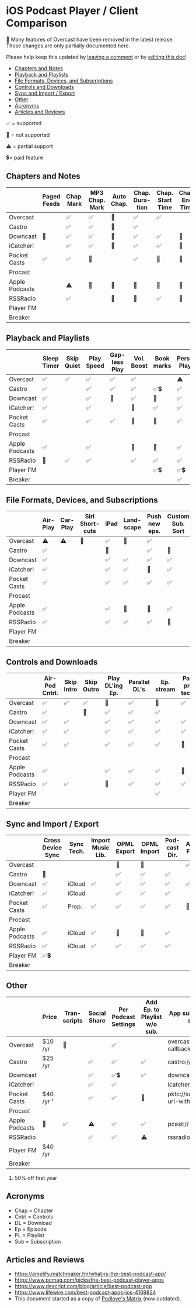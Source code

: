 # iOS Podcast Player / Client Comparison

🔔 Many features of Overcast have been removed in the latest release. Those changes are only partially documented here.

Please help keep this updated by [leaving a comment](https://github.com/hbmartin/ios-podcast-player-comparison/issues) or by [editing this doc](https://github.com/hbmartin/ios-podcast-player-comparison/edit/main/README.md)!

* [Chapters and Notes](#chapters-and-notes)
* [Playback and Playlists](#playback-and-playlists)
* [File Formats, Devices, and Subscriptions](#file-formats-devices-and-subscriptions)
* [Controls and Downloads](#controls-and-downloads)
* [Sync and Import / Export](#sync-and-import--export)
* [Other](#other)
* [Acronyms](#acronyms)
* [Articles and Reviews](#articles-and-reviews)

✅ = supported

🚫 = not supported

⚠️ = partial support

💲= paid feature

## Chapters and Notes

|                | Paged Feeds | Chap. Mark | MP3 Chap. Mark | Auto Chap. | Chap. Dura-tion | Chap. Start Time | Chap. End Time | Chap. Image | Notes for DL'd | Notes w/o DL |
| -------------- | ----------- | ---------- | -------------- | ---------- | --------------- | ---------------- | -------------- | ----------- | -------------- | ------------ |
| Overcast       |             | ✅          | ✅              | 🚫          | ✅               | ✅                |                | ✅           | ✅              |              |
| Castro         |             | ✅          | ✅              | 🚫          | ✅               |                  |                | ✅           | ✅              | ✅            |
| Downcast       | 🚫           | ✅          | ✅              | 🚫          | ✅               | ✅                | 🚫              | ✅           | ✅              | ✅            |
| iCatcher!      |             | ✅          | ✅              | 🚫          | ✅               | ✅                | 🚫              |             | ✅              | ✅            |
| Pocket Casts   | ✅           | ✅          | 🚫              |            | ✅               | 🚫                | 🚫              | ✅           | ✅              | ✅            |
| Procast        |             |            |                |            |                 |                  |                |             |                |              |
| Apple Podcasts |             | ⚠️          | 🚫              | 🚫          | 🚫               | 🚫                | 🚫              | ✅           | ✅              | 🚫            |
| RSSRadio       |             | ✅          |                | 🚫          | 🚫               | ✅                | 🚫              | ✅           | ✅              | ✅            |
| Player FM      |             |            |                |            |                 |                  |                |             |                |              |
| Breaker        |             |            |                |            |                 |                  |                |             |                |              |

## Playback and Playlists

|                | Sleep Timer | Skip Quiet | Play Speed | Gap-less Play | Vol. Boost | Book marks | Personal Playlist | Personal Smart Playlist | Predef. Smart Playlist |
| -------------- | ----------- | ---------- | ---------- | ------------- | ---------- | ---------- | ----------------- | ----------------------- | ---------------------- |
| Overcast       | ✅           | ✅          | ✅          | ✅             | ✅          |            | ⚠️                 | ⚠️                       |                        |
| Castro         | ✅           |            | ✅          | ✅             | ✅          | ✅💲         | ✅                 | ✅                       | ✅                      |
| Downcast       | ✅           |            | ✅          | 🚫             | ✅          | 🚫          | ✅                 | ✅                       | ✅                      |
| iCatcher!      | ✅           |            | ✅          |               | 🚫          | ✅          | ✅                 | ✅                       | ✅                      |
| Pocket Casts   | ✅           |            | ✅          | ✅             | 🚫          | 🚫          | ✅                 | ✅                       | ✅                      |
| Procast        |             |            |            |               |            |            |                   |                         |                        |
| Apple Podcasts | ✅           |            | ✅          |               | 🚫          | 🚫          | ✅                 | ⚠️                       | ✅                      |
| RSSRadio       | 🚫           | ✅          | ✅          |               | ✅          | ✅          | ✅                 | 🚫                       | ✅                      |
| Player FM      |             |            |            |               |            | ✅💲         | ✅💲                |                         |                        |
| Breaker        |             |            |            |               |            |            | ✅                 |                         |                        |

## File Formats, Devices, and Subscriptions

|                | Air-Play | Car-Play | Siri Short-cuts | iPad | Land-scape | Push new eps. | Custom Sub. Sort | Alpha. Sub. Sort | Video |
| -------------- | -------- | -------- | --------------- | ---- | ---------- | ------------- | ---------------- | ---------------- | ----- |
| Overcast       | ⚠️        | ⚠️        | 🚫               | ✅    | 🚫          | ✅             |                  |                  |       |
| Castro         | ✅        |          |                 | 🚫    |            | ✅             | 🚫                | ✅                | 🚫     |
| Downcast       | ✅        |          |                 | ✅    | ✅          | ✅             | ✅                | ✅                | ✅     |
| iCatcher!      | ✅        |          |                 | ✅    | ✅          | 🚫             | ✅                | ✅                | ✅     |
| Pocket Casts   | ✅        |          |                 | ✅    | ✅          | ✅             | ✅                | ✅                | ✅     |
| Procast        |          |          |                 |      |            |               |                  |                  |       |
| Apple Podcasts | ✅        |          |                 | ✅    | 🚫          | 🚫             | ✅                | 🚫                | ✅     |
| RSSRadio       | ✅        |          |                 | ✅    | ✅          | ✅             | 🚫                | ✅                | ✅     |
| Player FM      |          |          |                 |      |            |               |                  |                  |       |
| Breaker        |          |          |                 |      |            |               |                  |                  |       |

## Controls and Downloads

|                | Air-Pod Cntrl. | Skip Intro | Skip Outro | Play DL'ing Ep. | Parallel DL's | Ep. stream | Pass. pro-tected | Auto. DL Opts | Disk Space Mgmt |
| -------------- | -------------- | ---------- | ---------- | --------------- | ------------- | ---------- | ---------------- | ------------- | --------------- |
| Overcast       | ✅              | ✅          | ✅          | 🚫               | ✅             | 🚫          | ✅                |               | 🚫               |
| Castro         | ✅              |            | 🚫          | ✅               | ✅             | ✅          |                  | ✅             | ✅               |
| Downcast       | ✅              | ✅          |            | ✅               | ✅             | ✅          | ✅                | ✅             | ⚠️               |
| iCatcher!      | ✅              | ✅          |            | ✅               | ✅             | ✅          | ✅                | ✅             | ⚠️               |
| Pocket Casts   | ✅              | ✅          |            | ✅               | ✅             | ✅          | 🚫                | ✅             | ✅               |
| Procast        |                |            |            |                 |               |            |                  |               |                 |
| Apple Podcasts | ✅              |            |            | ✅               | ✅             | ✅          | 🚫                | ✅             | 🚫               |
| RSSRadio       | ✅              | ✅          |            | 🚫               | ✅             | ✅          | ✅                | ✅             | 🚫               |
| Player FM      |                |            |            |                 |               | ✅          |                  |               |                 |
| Breaker        |                |            |            |                 |               |            |                  |               |                 |

## Sync and Import / Export

|                  | Cross Device Sync | Sync Tech. | Import Music Lib. | OPML Export | OPML Import | Pod-cast Dir. | Atom Feed |
| ---------------- | ----------------- | ---------- | ----------------- | ----------- | ----------- | ------------- | --------- |
| Overcast         |                   |            |                   | 🚫 | 🚫 |               | ✅ |
| Castro           | 🚫                 |            |                   | ✅           | ✅           | ✅        |           |
| Downcast         | ✅                 | iCloud     | ✅                 | ✅           | ✅           | ✅        | ✅         |
| iCatcher!        | ✅                 | iCloud     |                   | ✅           | ✅           | ✅         |           |
| Pocket Casts     | ✅                 | Prop.      | ✅                 | ✅           | ✅           | ✅        | 🚫         |
| Procast          |                   |            |                   |             |             |               |           |
| Apple Podcasts   | ✅                 | iCloud     | ✅                 | 🚫           | 🚫           | ✅       |           |
| RSSRadio | ✅                 | iCloud     | ✅                 | ✅           | ✅           | ✅        |           |
| Player FM      | ✅💲 |            |                  |            |            |         |           |
| Breaker    |                   |            |                   |             |             |               |           |

## Other

|                | Price     | Tran-scripts | Social Share | Per Podcast Settings | Add Ep. to Playlist w/o sub. | App subscription URI scheme            | Wikidata ID                                            |
| -------------- | --------- | ------------ | ------------ | -------------------- | ---------------------------- | -------------------------------------- | ------------------------------------------------------ |
| Overcast       | $10 /yr   | 🚫            |              | ✅                    |                              | overcast://x-callback-url/add?url=     | [Q20707973](https://www.wikidata.org/wiki/Q20707973)   |
| Castro         | $25 /yr   |              | ✅            | ✅                    | ✅                            | castro://subscribe/                    | [Q100576609](https://www.wikidata.org/wiki/Q100576609) |
| Downcast       |           |              | ✅            | ✅💲                   | ✅                            | downcast://                            |                                                        |
| iCatcher!      |           |              | ✅            | ✅                    |                              | icatcher://                            |                                                        |
| Pocket Casts   | $40 /yr ¹ |              | ✅            | ✅                    | 🚫                            | pktc://subscribe/feed-url-without-http |                                                        |
| Procast        |           |              |              |                      |                              |                                        |                                                        |
| Apple Podcasts | 🚫         | ✅            | ⚠️            | ✅                    | ✅                            | pcast://                               | [Q70058728](https://www.wikidata.org/wiki/Q70058728)   |
| RSSRadio       |           |              | ✅            | ✅                    | ⚠️                            | rssradio://                            |                                                        |
| Player FM      | $40 /yr   |              |              |                      |                              |                                        |                                                        |
| Breaker        |           |              |              |                      |                              |                                        |                                                        |

1. 50% off first year

## Acronyms

* Chap = Chapter
* Cntrl = Controls
* DL = Download
* Ep = Episode
* PL = Playlist
* Sub = Subscription

## Articles and Reviews

* https://amplify.matchmaker.fm/what-is-the-best-podcast-app/
* https://www.pcmag.com/picks/the-best-podcast-player-apps
* https://www.descript.com/blog/article/best-podcast-app
* https://www.lifewire.com/best-podcast-apps-ios-4169824
* This document started as a copy of [Podlove's Matrix](https://docs.google.com/spreadsheets/d/1c2L14UVH1xtN4iDG4awheLbMgPCQgaKEamUauWs1gps/edit?gid=0#gid=0) (now outdated).
